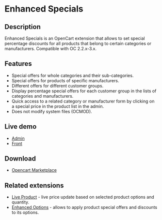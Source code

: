 # Enhanced Specials

## Description
Enhanced Specials is an OpenCart extension that allows to set special percentage discounts for all products that belong to certain categories or manufacturers.
Compatible with OC 2.2.x-3.x.

## Features
* Special offers for whole categories and their sub-categories.
* Special offers for products of specific manufacturers.
* Different offers for different customer groups.
* Display percentage special offers for each customer group in the lists of categories and manufacturers.
* Quick access to a related category or manufacturer form by clicking on a special price in the product list in the admin.
* Does not modify system files (OCMOD).

## Live demo
* [Admin](http://ocmod.freevar.com/oc3020/a/admin/index.php?route=extension/module/enhanced_specials)
* [Front](http://ocmod.freevar.com/oc3020/a)

## Download
* [Opencart Marketplace](https://www.opencart.com/index.php?route=marketplace/extension/info&extension_id=43136)

## Related extensions
* [Live Product](https://www.opencart.com/index.php?route=marketplace/extension/info&extension_id=36005) - live price update based on selected product options and quantity.
* [Enhanced Options](https://www.opencart.com/index.php?route=marketplace/extension/info&extension_id=40391) - allows to apply product special offers and discounts to its options.
